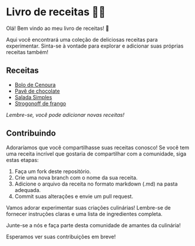 # Livro de receitas :man_cook:

Olá! Bem vindo ao meu livro de receitas! :wave:

Aqui você encontrará uma coleção de deliciosas receitas para experimentar. Sinta-se à vontade para explorar e adicionar suas próprias receitas também!

## Receitas

- [Bolo de Cenoura](./receitas/boloDeCenoura.md)
- [Pavê de chocolate](./receitas/paveDeChocolate.md)
- [Salada Simples](./receitas/salada.md)
- [Strogonoff de frango](./receitas/strogonoff.md)

_Lembre-se, você pode adicionar novas receitas!_

## Contribuindo

Adoraríamos que você compartilhasse suas receitas conosco! Se você tem uma receita incrível que gostaria de compartilhar com a comunidade, siga estas etapas:

1. Faça um fork deste repositório.
2. Crie uma nova branch com o nome da sua receita.
3. Adicione o arquivo da receita no formato markdown (.md) na pasta adequada.
4. Commit suas alterações e envie um pull request.

Vamos adorar experimentar suas criações culinárias! Lembre-se de fornecer instruções claras e uma lista de ingredientes completa.

Junte-se a nós e faça parte desta comunidade de amantes da culinária!

Esperamos ver suas contribuições em breve!
